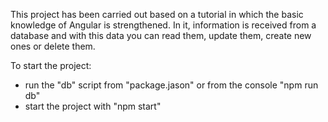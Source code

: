 This project has been carried out based on a tutorial in which the basic knowledge of Angular is strengthened. 
In it, information is received from a database and with this data you can read them, update them, create new ones or delete them.

To start the project: 
- run the "db" script from "package.jason" or from the console "npm run db" 
- start the project with "npm start"
